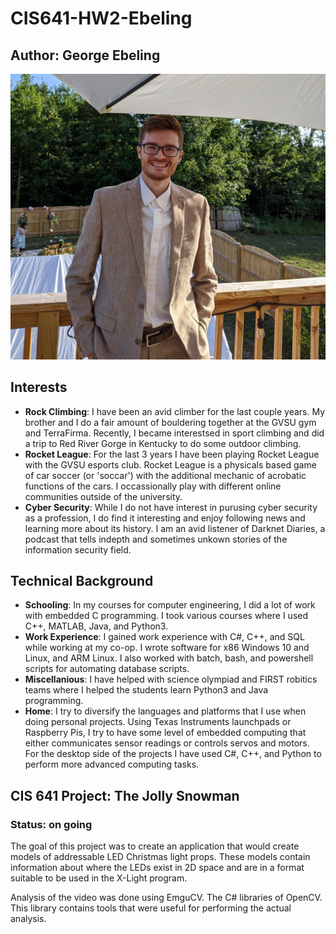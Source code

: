 # CIS641-HW2-Ebeling

## Author: George Ebeling

![Image of George Ebeling](./assets/IMG_20200702_182332.jpg "George Ebeling")

## Interests

* **Rock Climbing**: I have been an avid climber for the last couple years. My brother and I do a fair amount of bouldering together at the GVSU gym and TerraFirma. Recently, I became interestsed in sport climbing and did a trip to Red River Gorge in Kentucky to do some outdoor climbing.
* **Rocket League**: For the last 3 years I have been playing Rocket League with the GVSU esports club. Rocket League is a physicals based game of car soccer (or 'soccar') with the additional mechanic of acrobatic functions of the cars. I occassionally play with different online communities outside of the university.
* **Cyber Security**: While I do not have interest in purusing cyber security as a profession, I do find it interesting and enjoy following news and learning more about its history. I am an avid listener of Darknet Diaries, a podcast that tells indepth and sometimes unkown stories of the information security field.

## Technical Background

* **Schooling**: In my courses for computer engineering, I did a lot of work with embedded C programming. I took various courses where I used C++, MATLAB, Java, and Python3. 
* **Work Experience**: I gained work experience with C#, C++, and SQL while working at my co-op. I wrote software for x86 Windows 10 and Linux, and ARM Linux. I also worked with batch, bash, and powershell scripts for automating database scripts.
* **Miscellanious**: I have helped with science olympiad and FIRST robitics teams where I helped the students learn Python3 and Java programming.
* **Home**: I try to diversify the languages and platforms that I use when doing personal projects. Using Texas Instruments launchpads or Raspberry Pis, I try to have some level of embedded computing that either communicates sensor readings or controls servos and motors. For the desktop side of the projects I have used C#, C++, and Python to perform more advanced computing tasks.

## CIS 641 Project: The Jolly Snowman

### Status: on going

The goal of this project was to create an application that would create models of addressable LED Christmas light props. These models contain information about where the LEDs exist in 2D space and are in a format suitable to be used in the X-Light program.

Analysis of the video was done using EmguCV. The C# libraries of OpenCV. This library contains tools that were useful for performing the actual analysis.
